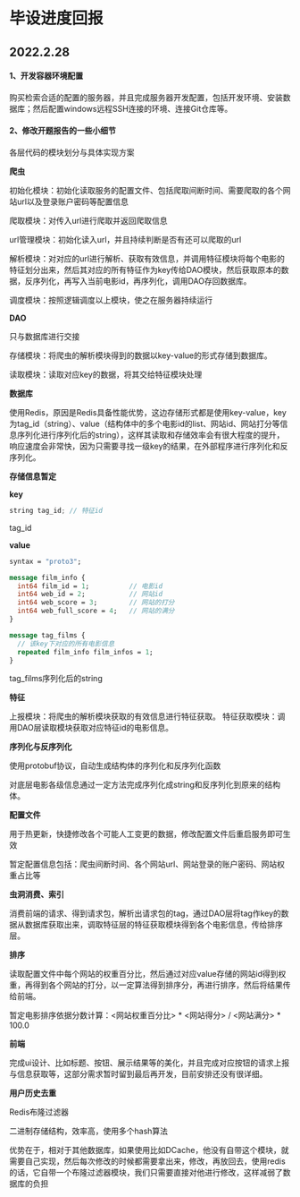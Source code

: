 # 毕设进度回报

## 2022.2.28

#### 1、开发容器环境配置

购买检索合适的配置的服务器，并且完成服务器开发配置，包括开发环境、安装数据库；然后配置windows远程SSH连接的环境、连接Git仓库等。

#### 2、修改开题报告的一些小细节

各层代码的模块划分与具体实现方案

**爬虫**

初始化模块：初始化读取服务的配置文件、包括爬取间断时间、需要爬取的各个网站url以及登录账户密码等配置信息

爬取模块：对传入url进行爬取并返回爬取信息

url管理模块：初始化读入url，并且持续判断是否有还可以爬取的url

解析模块：对对应的url进行解析、获取有效信息，并调用特征模块将每个电影的特征划分出来，然后其对应的所有特征作为key传给DAO模块，然后获取原本的数据，反序列化，再写入当前电影id，再序列化，调用DAO存回数据库。

调度模块：按照逻辑调度以上模块，使之在服务器持续运行

**DAO**

只与数据库进行交接

存储模块：将爬虫的解析模块得到的数据以key-value的形式存储到数据库。

读取模块：读取对应key的数据，将其交给特征模块处理

**数据库**

使用Redis，原因是Redis具备性能优势，这边存储形式都是使用key-value，key为tag_id（string）、value（结构体中的多个电影id的list、网站id、网站打分等信息序列化进行序列化后的string），这样其读取和存储效率会有很大程度的提升，响应速度会非常快，因为只需要寻找一级key的结果，在外部程序进行序列化和反序列化。

**存储信息暂定**

**key**

```c++
string tag_id; // 特征id 
```

tag_id

**value**

```protobuf
syntax = "proto3";

message film_info {
  int64 film_id = 1;          // 电影id
  int64 web_id = 2;           // 网站id
  int64 web_score = 3;        // 网站的打分
  int64 web_full_score = 4;   // 网站的满分
}

message tag_films {
  // 该key下对应的所有电影信息
  repeated film_info film_infos = 1;
}
```

tag_films序列化后的string

**特征**

上报模块：将爬虫的解析模块获取的有效信息进行特征获取。
特征获取模块：调用DAO层读取模块获取对应特征id的电影信息。

**序列化与反序列化**

使用protobuf协议，自动生成结构体的序列化和反序列化函数

对底层电影各级信息通过一定方法完成序列化成string和反序列化到原来的结构体。

**配置文件**

用于热更新，快捷修改各个可能人工变更的数据，修改配置文件后重启服务即可生效

暂定配置信息包括：爬虫间断时间、各个网站url、网站登录的账户密码、网站权重占比等

**虫洞消费、索引**

消费前端的请求、得到请求包，解析出请求包的tag，通过DAO层将tag作key的数据从数据库获取出来，调取特征层的特征获取模块得到各个电影信息，传给排序层。

**排序**

读取配置文件中每个网站的权重百分比，然后通过对应value存储的网站id得到权重，再得到各个网站的打分，以一定算法得到排序分，再进行排序，然后将结果传给前端。

暂定电影排序依据分数计算：<网站权重百分比> \* <网站得分> / <网站满分> \* 100.0

**前端**

完成ui设计、比如标题、按钮、展示结果等的美化，并且完成对应按钮的请求上报与信息获取等，这部分需求暂时留到最后再开发，目前安排还没有很详细。

**用户历史去重**

Redis布隆过滤器

二进制存储结构，效率高，使用多个hash算法

优势在于，相对于其他数据库，如果使用比如DCache，他没有自带这个模块，就需要自己实现，然后每次修改的时候都需要拿出来，修改，再放回去，使用redis的话，它自带一个布隆过滤器模块，我们只需要直接对他进行修改，这样减弱了数据库的负担

